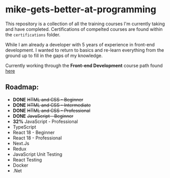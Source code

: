 # mike-gets-better-at-programming

This repository is a collection of all the training courses I'm currently taking and have completed.
Certifications of compelted courses are found within the `certifications` folder.

While I am already a developer with 5 years of experience in front-end development.
I wanted to return to basics and re-learn everything from the ground up to fill in the gaps of my knowledge.

Currently working through the **Front-end Development** course path found [here](https://codewithmosh.com/p/front-end)

## Roadmap:

- **DONE** ~~HTML and CSS - Beginner~~
- **DONE** ~~HTML and CSS - Intermediate~~
- **DONE** ~~HTML and CSS - Professional~~
- **DONE** ~~JavaScript - Beginner~~
- **32%** JavaScript - Professional
- TypeScript
- React 18 - Beginner
- React 18 - Professional
- Next.Js
- Redux
- JavaScript Unit Testing
- React Testing
- Docker
- .Net
